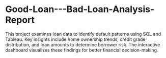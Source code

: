 # Good-Loan---Bad-Loan-Analysis-Report
This project examines loan data to identify default patterns using SQL and Tableau. Key insights include home ownership trends, credit grade distribution, and loan amounts to determine borrower risk. The interactive dashboard visualizes these findings for better financial decision-making.
